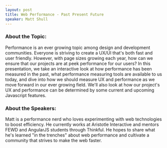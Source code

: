 ```yaml
---
layout: post
title: Web Performance - Past Present Future
speaker: Matt Shull
---
```


### About the Topic:
Performance is an ever growing topic among design and development communities. Everyone is striving to create a UX/UI that's both fast and user friendly. However, with page sizes growing each year, how can we ensure that our projects are at peek performance for our users? In this presentation, we take an interactive look at how performance has been measured in the past, what performance measuring tools are available to us today, and dive into how we should measure UX and performance as we move forward in our ever growing field. We'll also look at how our project's UX and performance can be determined by some current and upcoming Javascript features.

### About the Speakers:
Matt is a performance nerd who loves experimenting with web technologies to boost efficiency. He currently works at Aristotle Interactive and mentors FEWD and AngularJS students through Thinkful. He hopes to share what he's learned "in the trenches" about web performance and cultivate a community that strives to make the web faster.

